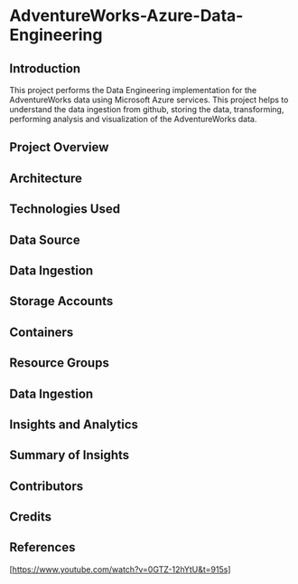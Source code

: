 # AdventureWorks-Azure-Data-Engineering

## Introduction
This project performs the Data Engineering implementation for the AdventureWorks data using Microsoft Azure services. This project helps to understand the data ingestion from github, storing the data, transforming, performing analysis and visualization of the AdventureWorks data.

## Project Overview

## Architecture

## Technologies Used

## Data Source

## Data Ingestion

## Storage Accounts

## Containers

## Resource Groups

## Data Ingestion

## Insights and Analytics

## Summary of Insights

## Contributors

## Credits

## References
[https://www.youtube.com/watch?v=0GTZ-12hYtU&t=915s]
